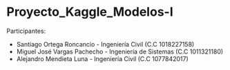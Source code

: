 # Proyecto_Kaggle_Modelos-I
Participantes:
- Santiago Ortega Roncancio - Ingeniería Civil (C.C 1018227158)
- Miguel José Vargas Pachecho - Ingeniería de Sistemas (C.C 1011321180)
- Alejandro Mendieta Luna - Ingeniería Civil (C.C 1077842017)
